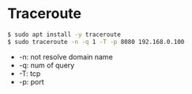 # Traceroute

```bash
$ sudo apt install -y traceroute
$ sudo traceroute -n -q 1 -T -p 8080 192.168.0.100
```
* -n: not resolve domain name
* -q: num of query
* -T: tcp
* -p: port

